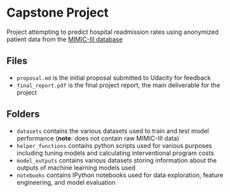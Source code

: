 # Capstone Project

Project attempting to predict hospital readmission rates using anonymized patient data from the [MIMIC-III database](https://mimic.physionet.org/)

## Files
* `proposal.md` is the initial proposal submitted to Udacity for feedback
* `final_report.pdf` is the final project report, the main deliverable for the project

## Folders
* `datasets` contains the various datasets used to train and test model performance (**note**: does not contain raw MIMIC-III data)
* `helper_functions` contains python scripts used for various purposes including tuning models and calculating interventional program costs
* `model_outputs` contains various datasets storing information about the outputs of machine learning models used
* `notebooks` contains IPython notebooks used for data exploration, feature engineering, and model evaluation
